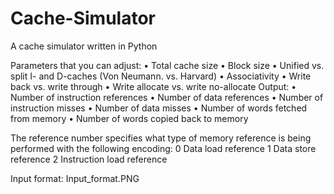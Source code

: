 # Cache-Simulator

A cache simulator written in Python

Parameters that you can adjust:
  • Total cache size
  • Block size
  • Unified vs. split I- and D-caches (Von Neumann. vs. Harvard)
  • Associativity
  • Write back vs. write through
  • Write allocate vs. write no-allocate
Output:
  • Number of instruction references
  • Number of data references
  • Number of instruction misses
  • Number of data misses
  • Number of words fetched from memory
  • Number of words copied back to memory
  
The reference number specifies what type of memory reference is being performed with the following encoding:
  0 Data load reference
  1 Data store reference
  2 Instruction load reference
  
Input format:
  Input_format.PNG
